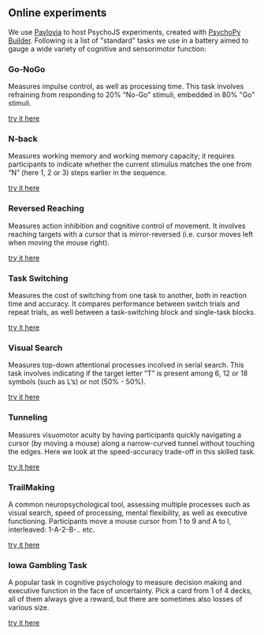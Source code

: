 ## Online experiments

We use [Pavlovia](https://pavlovia.org) to host PsychoJS experiments, created with [PsychoPy Builder](https://www.psychopy.org/). Following is a list of "standard" tasks we use in a battery aimed to gauge a wide variety of cognitive and sensorimotor function:

### Go-NoGo
Measures impulse control, as well as processing time. This task involves refraining from responding to 20% “No-Go” stimuli, embedded in 80% "Go" stimuli.

[try it here](https://run.pavlovia.org/covid/go-nogo/html?participant=demo&group=demo&touchscreen=0&return_url=https://thartbm.github.io/SMCL-online/)

### N-back
Measures working memory and working memory capacity; it requires participants to indicate whether the current stimulus matches the one from “N” (here 1, 2 or 3) steps earlier in the sequence.

[try it here](https://run.pavlovia.org/covid/nback?participant=demo&group=demo&touchscreen=0&return_url=https://thartbm.github.io/SMCL-online/)

### Reversed Reaching
Measures action inhibition and cognitive control of movement. It involves reaching targets with a cursor that is mirror-reversed (i.e. cursor moves left when moving the mouse right).

[try it here](https://run.pavlovia.org/smcl/reverse/?participant=demo&group=demo&return_url=https://thartbm.github.io/SMCL-online/&touchscreen=0)

### Task Switching
Measures the cost of switching from one task to another, both in reaction time and accuracy. It compares performance between switch trials and repeat trials, as well between a task-switching block and single-task blocks.

[try it here](https://run.pavlovia.org/smcl/taskswitching/html?participant=demo&group=demo)

### Visual Search
Measures top-down attentional processes incolved in serial search. This task involves indicating if the target letter “T” is present among 6, 12 or 18 symbols (such as L’s) or not (50% - 50%).

[try it here](https://run.pavlovia.org/smcl/visualsearch/html?participant=demo&group=demo)

### Tunneling
Measures visuomotor acuity by having participants quickly navigating a cursor (by moving a mouse) along a narrow-curved tunnel without touching the edges. Here we look at the speed-accuracy trade-off in this skilled task.

[try it here](https://run.pavlovia.org/smcl/tunneling/html?participant=demo&group=demo)

### TrailMaking
A common neuropsychological tool, assessing multiple processes such as visual search, speed of processing, mental flexibility, as well as executive functioning. Participants move a mouse cursor from 1 to 9 and A to I, interleaved: 1-A-2-B-.. etc.

[try it here](https://run.pavlovia.org/smcl/trailmaking/html?participant=demo&group=demo)

### Iowa Gambling Task

A popular task in cognitive psychology to measure decision making and executive function in the face of uncertainty. Pick a card from 1 of 4 decks, all of them always give a reward, but there are sometimes also losses of various size.

[try it here](https://run.pavlovia.org/smcl/iowacards?participant=demo&group=demo&survey-url=none&touchscreen=0)
